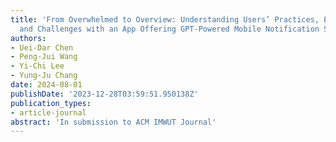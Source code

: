 ```yaml
---
title: 'From Overwhelmed to Overview: Understanding Users’ Practices, Experiences,
  and Challenges with an App Offering GPT-Powered Mobile Notification Summaries'
authors:
- Uei-Dar Chen
- Peng-Jui Wang
- Yi-Chi Lee
- Yung-Ju Chang
date: 2024-08-01
publishDate: '2023-12-28T03:59:51.950138Z'
publication_types:
- article-journal
abstract: 'In submission to ACM IMWUT Journal'
---
```

